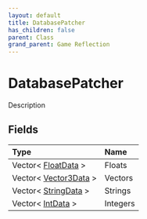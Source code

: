 ```yaml
---
layout: default
title: DatabasePatcher
has_children: false
parent: Class
grand_parent: Game Reflection
---
```

# DatabasePatcher
Description 

## Fields
| Type | Name |
|:-------------|:--------------|
| Vector< [FloatData](/game-reflection/classes/float_data.md) > | Floats |
| Vector< [Vector3Data](/game-reflection/classes/vector3_data.md) > | Vectors |
| Vector< [StringData](/game-reflection/classes/string_data.md) > | Strings |
| Vector< [IntData](/game-reflection/classes/int_data.md) > | Integers |
